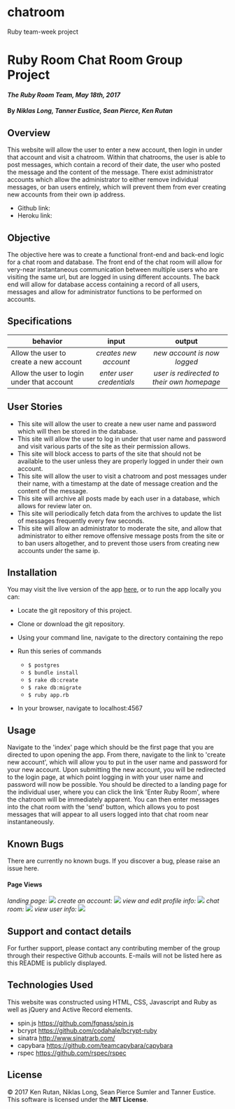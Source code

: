 # chatroom
Ruby team-week project

# Ruby Room Chat Room Group Project

#### _The Ruby Room Team, May 18th, 2017_

#### By _**Niklas Long, Tanner Eustice, Sean Pierce, Ken Rutan**_

## Overview

This website will allow the user to enter a new account, then login in under that account and visit a chatroom.  Within that chatrooms, the user is able to post messages, which contain a record of their date, the user who posted the message and the content of the message.  There exist administrator accounts which allow the administrator to either remove individual messages, or ban users entirely, which will prevent them from ever creating new accounts from their own ip address.
- Github link:
- Heroku link:

## Objective

The objective here was to create a functional front-end and back-end logic for a chat room and database.  The front end of the chat room will allow for very-near instantaneous communication between multiple users who are visiting the same url, but are logged in using different accounts.  The back end will allow for database access containing a record of all users, messages and allow for administrator functions to be performed on accounts.

## Specifications

| behavior |  input   |  output  |
|----------|:--------:|:--------:|
|Allow the user to create a new account|*creates new account*|*new account is now logged*|
|Allow the user to login under that account|*enter user credentials*|*user is redirected to their own homepage*|

## User Stories

- This site will allow the user to create a new user name and password which will then be stored in the database.
- This site will allow the user to log in under that user name and password and visit various parts of the site as their permission allows.
- This site will block access to parts of the site that should not be available to the user unless they are properly logged in under their own account.
- This site will allow the user to visit a chatroom and post messages under their name, with a timestamp at the date of message creation and the content of the message.
- This site will archive all posts made by each user in a database, which allows for review later on.
- This site will periodically fetch data from the archives to update the list of messages frequently every few seconds.
- This site will allow an administrator to moderate the site, and allow that administrator to either remove offensive message posts from the site or to ban users altogether, and to prevent those users from creating new accounts under the same ip.

## Installation

You may visit the live version of the app <a href="">here</a>, or to run the app locally you can:

* Locate the git repository of this project.
* Clone or download the git repository.
* Using your command line, navigate to the directory containing the repo
* Run this series of commands
  * `$ postgres`
  * `$ bundle install`
  * `$ rake db:create`
  * `$ rake db:migrate`
  * `$ ruby app.rb`


* In your browser, navigate to localhost:4567

## Usage

Navigate to the 'index' page which should be the first page that you are directed to upon opening the app. From there, navigate to the link to 'create new account', which will allow you to put in the user name and password for your new account. Upon submitting the new account, you will be redirected to the login page, at which point logging in with your user name and password will now be possible. You should be directed to a landing page for the individual user, where you can click the link 'Enter Ruby Room', where the chatroom will be immediately apparent. You can then enter messages into the chat room with the 'send' button, which allows you to post messages that will appear to all users logged into that chat room near instantaneously.

## Known Bugs
There are currently no known bugs. If you discover a bug, please raise an issue here.

#### Page Views

_landing page:_
![](https://github.com/niklaslong/chatroom/blob/master/public/img/landing-page.png?raw=true)
_create an account:_
![](https://github.com/niklaslong/chatroom/blob/master/public/img/create_account.png?raw=true)
_view and edit profile info:_
![](https://github.com/niklaslong/chatroom/blob/master/public/img/edit-profile.png?raw=true)
_chat room:_
![](https://github.com/niklaslong/chatroom/blob/master/public/img/chat-view.png?raw=true)
_view user info:_
![](https://github.com/niklaslong/chatroom/blob/master/public/img/view-user-info.png?raw=true)

## Support and contact details

For further support, please contact any contributing member of the group through their respective Github accounts. E-mails will not be listed here as this README is publicly displayed.

## Technologies Used

This website was constructed using HTML, CSS, Javascript and Ruby as well as jQuery and Active Record elements.

- spin.js https://github.com/fgnass/spin.js
- bcrypt https://github.com/codahale/bcrypt-ruby
- sinatra http://www.sinatrarb.com/
- capybara https://github.com/teamcapybara/capybara
- rspec https://github.com/rspec/rspec

## License

&copy; 2017 Ken Rutan, Niklas Long, Sean Pierce Sumler and Tanner Eustice.  This software is licensed under the **MIT License**.
